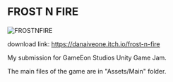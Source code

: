 <h2 style="font-size: 24px;">FROST N FIRE</h2>

![FROSTNFIRE](https://github.com/AhamedJishan/FrostNFire/assets/146475810/d092cc42-783c-453f-95be-2db6a8e786cf)

download link: https://danaiveone.itch.io/frost-n-fire

My submission for GameEon Studios Unity Game Jam.

The main files of the game are in "Assets/Main" folder.
